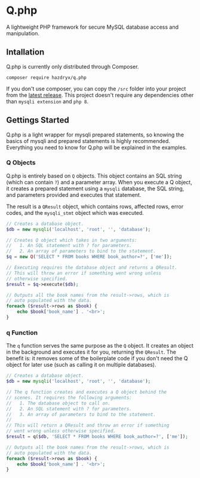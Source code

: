# Q.php
A lightweight PHP framework for secure MySQL database access and manipulation.

## Intallation
Q.php is currently only distributed through Composer.

`composer require hazdryx/q.php`

If you don't use composer, you can copy the `/src` folder into your project from the [latest release](https://github.com/hazdryx/Q.php/releases). This project doesn't require any dependencies other than `mysqli extension` and `php 8`.

## Gettings Started
Q.php is a light wrapper for mysqli prepared statements, so knowing the basics of mysqli and prepared statements is highly recommended. Everything you need to know for Q.php will be explained in the examples.

### Q Objects
Q.php is entirely based on `Q` objects. This object contains an SQL string (which can contain `?`) and a parameter array. When you execute a Q object, it creates a prepared statement using a `mysqli` database, the SQL string, and parameters provided and executes that statement.

The result is a `QResult` object, which contains rows, affected rows, error codes, and the `mysqli_stmt` object which was executed.
```php
// Creates a database object.
$db = new mysqli('localhost', 'root', '', 'database');

// Creates Q object which takes in two arguments:
//   1. An SQL statement with ? for parameters.
//   2. An array of parameters to bind to the statement.
$q = new Q('SELECT * FROM books WHERE book_author=?', ['me']);

// Executing requires the database object and returns a QResult.
// This will throw an error if something went wrong unless
// otherwise specified.
$result = $q->execute($db);

// Outputs all the book names from the result->rows, which is
// auto populated with the data.
foreach ($result->rows as $book) {
    echo $book['book_name'] . '<br>';
}
```

### q Function
The `q` function serves the same purpose as the `Q` object. It creates an object in the background and executes it for you, returning the `QResult`. The benefit is: it removes some of the boilerplate code if you don't need the Q object for later use (such as calling it on multiple databases).
```php
// Creates a database object.
$db = new mysqli('localhost', 'root', '', 'database');

// The q function creates and executes a Q object behind the
// scenes. It requires the following arguments:
//   1. The database object to call on.
//   2. An SQL statement with ? for parameters.
//   3. An array of parameters to bind to the statement.
//
// This will return a QResult and throw an error if something
// went wrong unless otherwise specified.
$result = q($db, 'SELECT * FROM books WHERE book_author=?', ['me']);

// Outputs all the book names from the result->rows, which is
// auto populated with the data.
foreach ($result->rows as $book) {
    echo $book['book_name'] . '<br>';
}
```